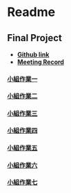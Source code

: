 # Readme

## Final Project
- [**Github link**](https://github.com/YCNeo718/Cloud-Native-Final)
- [**Meeting Record**](https://www.notion.so/Final-Project-11531c02fb3f80cd8e37c8d0b8f6802e?pvs=4)


#### [小組作業一](planning-01/readme.md)

#### [小組作業二](planning-02/readme.md)

#### [小組作業三](planning-03/readme.md)

#### [小組作業四](planning-04/readme.md)

#### [小組作業五](planning-05/readme.md)

#### [小組作業六](planning-06/readme.md)

#### [小組作業七](planning-07/readme.md)

